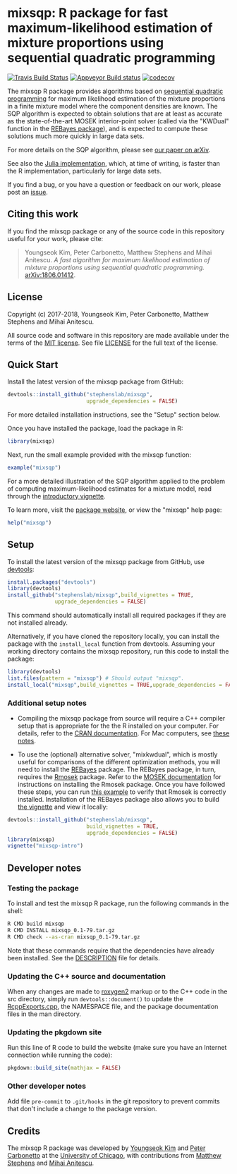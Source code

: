 # mixsqp: R package for fast maximum-likelihood estimation of mixture proportions using sequential quadratic programming

[![Travis Build Status](https://travis-ci.org/stephenslab/mixsqp.svg?branch=master)](https://travis-ci.org/stephenslab/mixsqp)
[![Appveyor Build status](https://ci.appveyor.com/api/projects/status/i8744qet66w5uhe2?svg=true)](https://ci.appveyor.com/project/pcarbo/mixsqp)
[![codecov](https://codecov.io/gh/stephenslab/mixsqp/branch/master/graph/badge.svg)](https://codecov.io/gh/stephenslab/mixsqp)

The mixsqp R package provides algorithms based on [sequential
quadratic programming][sqp] for maximum likelihood estimation of the
mixture proportions in a finite mixture model where the component
densities are known. The SQP algorithm is expected to obtain solutions
that are at least as accurate as the state-of-the-art MOSEK
interior-point solver (called via the "KWDual" function in the
[REBayes package][rebayes]), and is expected to compute these
solutions much more quickly in large data sets.

For more details on the SQP algorithm, please see [our paper on
arXiv][arxiv-paper].

See also the [Julia implementation][mixsqp-julia], which, at time of
writing, is faster than the R implementation, particularly for large
data sets.

If you find a bug, or you have a question or feedback on our work,
please post an [issue][issues].

## Citing this work

If you find the mixsqp package or any of the source code in this
repository useful for your work, please cite:

> Youngseok Kim, Peter Carbonetto, Matthew Stephens and Mihai
> Anitescu. *A fast algorithm for maximum likelihood estimation of
> mixture proportions using sequential quadratic programming.*
> [arXiv:1806.01412][arxiv-paper].

## License

Copyright (c) 2017-2018, Youngseok Kim, Peter Carbonetto, Matthew
Stephens and Mihai Anitescu.

All source code and software in this repository are made available
under the terms of the [MIT license][mit-license]. See
file [LICENSE](LICENSE) for the full text of the license.

## Quick Start

Install the latest version of the mixsqp package from GitHub:

```R
devtools::install_github("stephenslab/mixsqp",
                         upgrade_dependencies = FALSE)
```

For more detailed installation instructions, see the "Setup" section
below.

Once you have installed the package, load the package in R:

```R
library(mixsqp)
```

Next, run the small example provided with the mixsqp function:

```R
example("mixsqp")
```

For a more detailed illustration of the SQP algorithm applied to the
problem of computing maximum-likelihood estimates for a mixture model,
read through the [introductory vignette][mixsqp-vignette].

To learn more, visit the [package website][mixsqp-website], or view
the "mixsqp" help page:

```R
help("mixsqp")
```

## Setup

To install the latest version of the mixsqp package from GitHub,
use [devtools][devtools]:

```R
install.packages("devtools")
library(devtools)
install_github("stephenslab/mixsqp",build_vignettes = TRUE,
               upgrade_dependencies = FALSE)
```

This command should automatically install all required packages if
they are not installed already.

Alternatively, if you have cloned the repository locally, you can
install the package with the `install_local` function from
devtools. Assuming your working directory contains the mixsqp
repository, run this code to install the package:

```R
library(devtools)
list.files(pattern = "mixsqp") # Should output "mixsqp".
install_local("mixsqp",build_vignettes = TRUE,upgrade_dependencies = FALSE)
```

### Additional setup notes

+ Compiling the mixsqp package from source will require a C++ compiler
setup that is appropriate for the the R installed on your
computer. For details, refer to the [CRAN documentation][cran]. For
Mac computers, see [these notes][compiling-macos].

+ To use the (optional) alternative solver, "mixkwdual", which is
mostly useful for comparisons of the different optimization methods,
you will need to install the [REBayes][rebayes] package. The REBayes
package, in turn, requires the [Rmosek][mosek] package. Refer to the
[MOSEK documentation][mosek-docs] for instructions on installing the
Rmosek package. Once you have followed these steps, you can run
[this example](inst/code/test.rmosek.R) to verify that Rmosek is
correctly installed. Installation of the REBayes package also allows
you to build [the vignette][mixsqp-vignette] and view it locally:

```R
devtools::install_github("stephenslab/mixsqp",
                         build_vignettes = TRUE,
                         upgrade_dependencies = FALSE)
library(mixsqp)
vignette("mixsqp-intro")
```

## Developer notes

### Testing the package

To install and test the mixsqp R package, run the following commands
in the shell:

```bash
R CMD build mixsqp
R CMD INSTALL mixsqp_0.1-79.tar.gz
R CMD check --as-cran mixsqp_0.1-79.tar.gz
```

Note that these commands require that the dependencies have already
been installed. See the [DESCRIPTION](DESCRIPTION) file for details.

### Updating the C++ source and documentation

When any changes are made to [roxygen2][roxygen2] markup or to the C++
code in the src directory, simply run `devtools::document()` to 
update the [RcppExports.cpp](src/RcppExports.cpp), the NAMESPACE file,
and the package documentation files in the man directory.

### Updating the pkgdown site

Run this line of R code to build the website (make sure you have an
Internet connection while running the code):

```R
pkgdown::build_site(mathjax = FALSE)
```

### Other developer notes

Add file `pre-commit` to `.git/hooks` in the git repository to
prevent commits that don't include a change to the package version.

## Credits

The mixsqp R package was developed by [Youngseok Kim][youngseok] and
[Peter Carbonetto][peter] at the [University of Chicago][uchicago],
with contributions from [Matthew Stephens][matthew] and
[Mihai Anitescu][mihai].

[mixsqp-website]: https://stephenslab.github.io/mixsqp
[mixsqp-vignette]: https://stephenslab.github.io/mixsqp/articles/mixsqp-intro.html
[sqp]: https://neos-guide.org/content/sequential-quadratic-programming
[arxiv-paper]: https://arxiv.org/abs/1806.01412
[mixsqp-julia]: https://github.com/stephenslab/mixsqp-paper
[issues]: https://github.com/stephenslab/mixsqp/issues
[rebayes]: https://cran.r-project.org/package=REBayes
[mosek]: https://www.mosek.com
[mosek-docs]: https://www.mosek.com/documentation
[uchicago]: https://www.uchicago.edu
[youngseok]: https://github.com/youngseok-kim
[peter]: https://pcarbo.github.io
[matthew]: http://stephenslab.uchicago.edu
[mihai]: http://www.mcs.anl.gov/~anitescu
[mit-license]: https://opensource.org/licenses/mit-license.html
[devtools]: https://github.com/r-lib/devtools
[roxygen2]: https://cran.r-project.org/package=roxygen2
[cran]: https://cran.r-project.org
[compiling-macos]: https://pcarbo.github.io/pcarbo/r-macos.html
